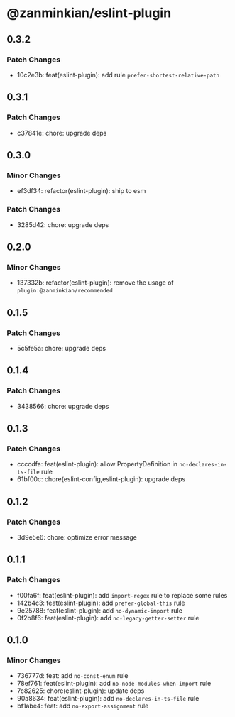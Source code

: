 # @zanminkian/eslint-plugin

## 0.3.2

### Patch Changes

- 10c2e3b: feat(eslint-plugin): add rule `prefer-shortest-relative-path`

## 0.3.1

### Patch Changes

- c37841e: chore: upgrade deps

## 0.3.0

### Minor Changes

- ef3df34: refactor(eslint-plugin): ship to esm

### Patch Changes

- 3285d42: chore: upgrade deps

## 0.2.0

### Minor Changes

- 137332b: refactor(eslint-plugin): remove the usage of `plugin:@zanminkian/recommended`

## 0.1.5

### Patch Changes

- 5c5fe5a: chore: upgrade deps

## 0.1.4

### Patch Changes

- 3438566: chore: upgrade deps

## 0.1.3

### Patch Changes

- ccccdfa: feat(eslint-plugin): allow PropertyDefinition in `no-declares-in-ts-file` rule
- 61bf00c: chore(eslint-config,eslint-plugin): upgrade deps

## 0.1.2

### Patch Changes

- 3d9e5e6: chore: optimize error message

## 0.1.1

### Patch Changes

- f00fa6f: feat(eslint-plugin): add `import-regex` rule to replace some rules
- 142b4c3: feat(eslint-plugin): add `prefer-global-this` rule
- 9e25788: feat(eslint-plugin): add `no-dynamic-import` rule
- 0f2b8f6: feat(eslint-plugin): add `no-legacy-getter-setter` rule

## 0.1.0

### Minor Changes

- 736777d: feat: add `no-const-enum` rule
- 78ef761: feat(eslint-plugin): add `no-node-modules-when-import` rule
- 7c82625: chore(eslint-plugin): update deps
- 90a8634: feat(eslint-plugin): add `no-declares-in-ts-file` rule
- bf1abe4: feat: add `no-export-assignment` rule
